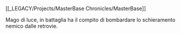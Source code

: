 [[_LEGACY/Projects/MasterBase Chronicles/MasterBase]]

Mago di luce, in battaglia ha il compito di bombardare lo schieramento nemico dalle retrovie.